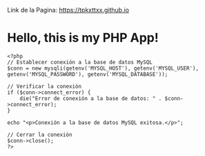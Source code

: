 Link de la Pagina: 
https://tpkxttxx.github.io

<!DOCTYPE html>
<html>
<head>
    <title>My PHP App</title>
</head>
<body>
    <h1>Hello, this is my PHP App!</h1>

    <?php
    // Establecer conexión a la base de datos MySQL
    $conn = new mysqli(getenv('MYSQL_HOST'), getenv('MYSQL_USER'), getenv('MYSQL_PASSWORD'), getenv('MYSQL_DATABASE'));

    // Verificar la conexión
    if ($conn->connect_error) {
        die("Error de conexión a la base de datos: " . $conn->connect_error);
    }

    echo "<p>Conexión a la base de datos MySQL exitosa.</p>";

    // Cerrar la conexión
    $conn->close();
    ?>
</body>
</html>

